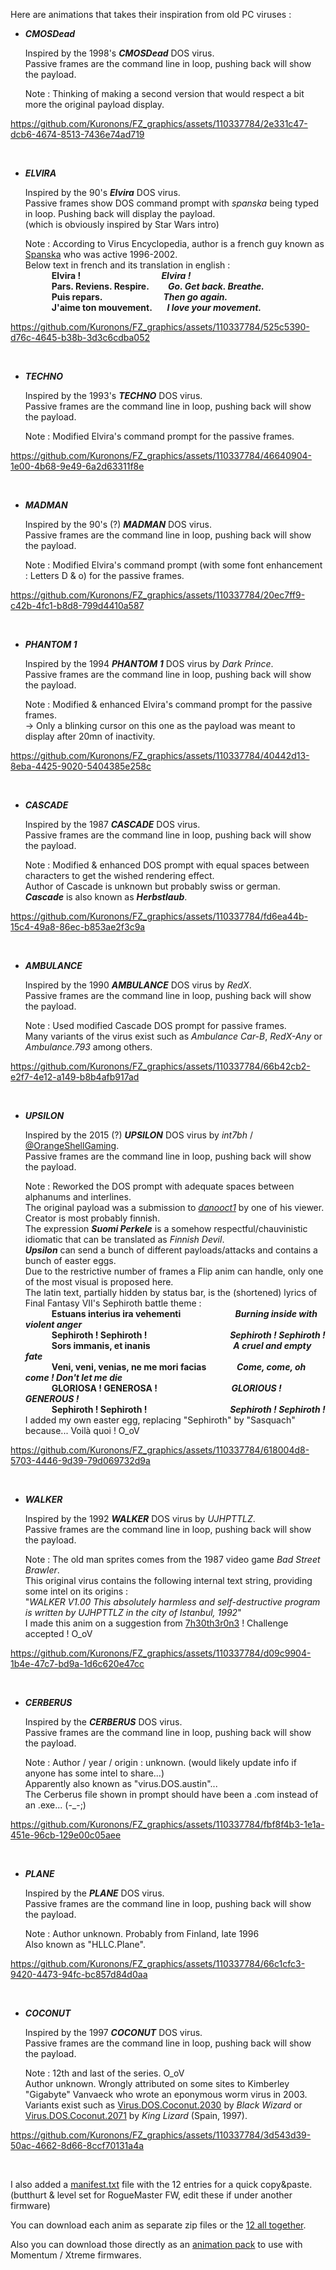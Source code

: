 Here are animations that takes their inspiration from old PC viruses :

   - ___CMOSDead___
      
      Inspired by the 1998's *<B>CMOSDead</b>* DOS virus.<BR>
      Passive frames are the command line in loop, pushing back will show the payload.
      
      Note : Thinking of making a second version that would respect a bit more the original payload display.

https://github.com/Kuronons/FZ_graphics/assets/110337784/2e331c47-dcb6-4674-8513-7436e74ad719

<BR>

   - ___ELVIRA___
      
      Inspired by the 90's *<B>Elvira</b>* DOS virus.<BR>
      Passive frames show DOS command prompt with *spanska* being typed in loop. Pushing back will display the payload.<BR>
      (which is obviously inspired by Star Wars intro)
      
      Note : According to Virus Encyclopedia, author is a french guy known as [Spanska](http://virus.wikidot.com/spanska) who was active 1996-2002.<BR>
      Below text in french and its translation in english :<BR>
     <b>&emsp;&emsp;&emsp;Elvira ! &emsp;&emsp;&emsp;&emsp;&emsp;&emsp;&emsp;&emsp;&emsp;*Elvira !*</b><BR>
     <b>&emsp;&emsp;&emsp;Pars. Reviens. Respire. &emsp;&nbsp;&nbsp;&nbsp;&nbsp;*Go. Get back. Breathe.*</b><BR>
     <b>&emsp;&emsp;&emsp;Puis repars. &emsp;&emsp;&emsp;&emsp;&emsp;&emsp;&nbsp;&nbsp;&nbsp;*Then go again.*</b><BR>
     <b>&emsp;&emsp;&emsp;J'aime ton mouvement. &emsp;&nbsp;&nbsp;*I love your movement.*</b><BR>

https://github.com/Kuronons/FZ_graphics/assets/110337784/525c5390-d76c-4645-b38b-3d3c6cdba052

<BR>

   - ___TECHNO___
      
      Inspired by the 1993's *<B>TECHNO</b>* DOS virus.<BR>
      Passive frames are the command line in loop, pushing back will show the payload.
      
      Note : Modified Elvira's command prompt for the passive frames.

https://github.com/Kuronons/FZ_graphics/assets/110337784/46640904-1e00-4b68-9e49-6a2d63311f8e

<BR>

   - ___MADMAN___
      
      Inspired by the 90's (?) *<B>MADMAN</b>* DOS virus.<BR>
      Passive frames are the command line in loop, pushing back will show the payload.
      
      Note : Modified Elvira's command prompt (with some font enhancement : Letters D & o) for the passive frames.<BR>
 
https://github.com/Kuronons/FZ_graphics/assets/110337784/20ec7ff9-c42b-4fc1-b8d8-799d4410a587

<BR>

   - ___PHANTOM 1___
      
      Inspired by the 1994 *<B>PHANTOM 1</b>* DOS virus by *Dark Prince*.<BR>
      Passive frames are the command line in loop, pushing back will show the payload.
      
      Note : Modified & enhanced Elvira's command prompt for the passive frames.<BR>
            -> Only a blinking cursor on this one as the payload was meant to display after 20mn of inactivity.<BR>
 
https://github.com/Kuronons/FZ_graphics/assets/110337784/40442d13-8eba-4425-9020-5404385e258c

<BR>

   - ___CASCADE___
      
      Inspired by the 1987 *<B>CASCADE</b>* DOS virus.<BR>
      Passive frames are the command line in loop, pushing back will show the payload.
      
      Note : Modified & enhanced DOS prompt with equal spaces between characters to get the wished rendering effect.<BR>
             Author of Cascade is unknown but probably swiss or german.<BR>
             *<B>Cascade</b>* is also known as *<B>Herbstlaub</b>*.<BR>

https://github.com/Kuronons/FZ_graphics/assets/110337784/fd6ea44b-15c4-49a8-86ec-b853ae2f3c9a

<BR>

   - ___AMBULANCE___
      
      Inspired by the 1990 *<B>AMBULANCE</b>* DOS virus by *RedX*.<BR>
      Passive frames are the command line in loop, pushing back will show the payload.
      
      Note : Used modified Cascade DOS prompt for passive frames.<BR>
             Many variants of the virus exist such as *Ambulance Car-B*, *RedX-Any* or *Ambulance.793* among others.

https://github.com/Kuronons/FZ_graphics/assets/110337784/66b42cb2-e2f7-4e12-a149-b8b4afb917ad

<BR>

   - ___UPSILON___
      
      Inspired by the 2015 (?) *<B>UPSILON</b>* DOS virus by *int7bh* / [@OrangeShellGaming](https://www.youtube.com/user/OrangeShellGaming).<BR>
      Passive frames are the command line in loop, pushing back will show the payload.
      
      Note : Reworked the DOS prompt with adequate spaces between alphanums and interlines.<BR>
             The original payload was a submission to [*danooct1*](https://www.youtube.com/@danooct1) by one of his viewer. Creator is most probably finnish.<BR>
             The expression *<B>Suomi Perkele</b>* is a somehow respectful/chauvinistic idiomatic that can be translated as *Finnish Devil*.<BR>
             *<B>Upsilon</b>* can send a bunch of different payloads/attacks and contains a bunch of easter eggs.<BR>
             Due to the restrictive number of frames a Flip anim can handle, only one of the most visual is proposed here.<BR>
             The latin text, partially hidden by status bar, is the (shortened) lyrics of Final Fantasy VII's Sephiroth battle theme :<BR>
     <b>&emsp;&emsp;&emsp;Estuans interius ira vehementi  &emsp;&emsp;&emsp;&emsp;&emsp;&emsp;*Burning inside with violent anger*</b><BR>
     <b>&emsp;&emsp;&emsp;Sephiroth ! Sephiroth !  &emsp;&emsp;&emsp;&emsp;&emsp;&emsp;&emsp;&emsp;&emsp;&nbsp;*Sephiroth ! Sephiroth !*</b><BR>
     <b>&emsp;&emsp;&emsp;Sors immanis, et inanis &emsp;&emsp;&emsp;&emsp;&emsp;&emsp;&emsp;&emsp;&emsp;&nbsp;*A cruel and empty fate*</b><BR>
     <b>&emsp;&emsp;&emsp;Veni, veni, venias, ne me mori facias &emsp;&emsp;&emsp;&nbsp;*Come, come, oh come ! Don't let me die*</b><BR>
     <b>&emsp;&emsp;&emsp;GLORIOSA ! GENEROSA ! &emsp;&emsp;&emsp;&emsp;&emsp;&emsp;&emsp;&emsp;&nbsp;*GLORIOUS ! GENEROUS !*</b><BR>
     <b>&emsp;&emsp;&emsp;Sephiroth ! Sephiroth !  &emsp;&emsp;&emsp;&emsp;&emsp;&emsp;&emsp;&emsp;&emsp;&nbsp;*Sephiroth ! Sephiroth !*</b><BR>
             I added my own easter egg, replacing "Sephiroth" by "Sasquach" because... Voilà quoi ! O_oV
 
https://github.com/Kuronons/FZ_graphics/assets/110337784/618004d8-5703-4446-9d39-79d069732d9a

<BR>

   - ___WALKER___
      
      Inspired by the 1992 *<B>WALKER</b>* DOS virus by *UJHPTTLZ*.<BR>
      Passive frames are the command line in loop, pushing back will show the payload.
      
      Note : The old man sprites comes from the 1987 video game *Bad Street Brawler*.<BR>
             This original virus contains the following internal text string, providing some intel on its origins :<BR>
             "*WALKER V1.00 This absolutely harmless and self-destructive program is written by UJHPTTLZ in the city of Istanbul, 1992*"<BR>
             I made this anim on a suggestion from [7h30th3r0n3](https://github.com/7h30th3r0n3) ! Challenge accepted ! O_oV
 
https://github.com/Kuronons/FZ_graphics/assets/110337784/d09c9904-1b4e-47c7-bd9a-1d6c620e47cc

<BR>

   - ___CERBERUS___
      
      Inspired by the *<B>CERBERUS</b>* DOS virus.<BR>
      Passive frames are the command line in loop, pushing back will show the payload.
      
      Note : Author / year / origin : unknown. (would likely update info if anyone has some intel to share...)<BR>
             Apparently also known as "virus.DOS.austin"...<BR>
             The Cerberus file shown in prompt should have been a .com instead of an .exe... (-_-;)<BR>
      
https://github.com/Kuronons/FZ_graphics/assets/110337784/fbf8f4b3-1e1a-451e-96cb-129e00c05aee

<BR>

   - ___PLANE___
      
      Inspired by the *<B>PLANE</b>* DOS virus.<BR>
      Passive frames are the command line in loop, pushing back will show the payload.
      
      Note : Author unknown. Probably from Finland, late 1996<BR>
             Also known as "HLLC.Plane".<BR>
                   
https://github.com/Kuronons/FZ_graphics/assets/110337784/66c1cfc3-9420-4473-94fc-bc857d84d0aa

<BR>

   - ___COCONUT___
      
      Inspired by the 1997 *<B>COCONUT</b>* DOS virus.<BR>
      Passive frames are the command line in loop, pushing back will show the payload.
      
      Note : 12th and last of the series. O_oV<BR>
      Author unknown. Wrongly attributed on some sites to Kimberley "Gigabyte" Vanvaeck who wrote an eponymous worm virus in 2003.<BR>
      Variants exist such as [Virus.DOS.Coconut.2030](https://dosv.benjojo.co.uk/sampleid6589.html) by *Black Wizard* or [Virus.DOS.Coconut.2071](https://dosv.benjojo.co.uk/sampleid6563.html) by *King Lizard* (Spain, 1997).<BR>

https://github.com/Kuronons/FZ_graphics/assets/110337784/3d543d39-50ac-4662-8d66-8ccf70131a4a

<BR>

I also added a [manifest.txt](https://github.com/Kuronons/FZ_graphics/blob/main/Animations/SF_Corporations_Logos/manifest.txt) file with the 12 entries for a quick copy&paste. (butthurt & level set for RogueMaster FW, edit these if under another firmware)

You can download each anim as separate zip files or the [12 all together](https://github.com/Kuronons/FZ_graphics/blob/main/Animations/SF_Corporations_Logos/Kuronons_SFlogo_Collection%20(12%20animations).zip).

Also you can download those directly as an [animation pack](https://github.com/Kuronons/FZ_graphics/blob/main/Animations/SF_Corporations_Logos/Kuronons%20-%20Sci-Fi%20Corps.zip) to use with Momentum / Xtreme firmwares.
